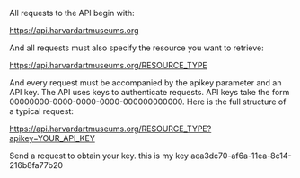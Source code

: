 All requests to the API begin with:

https://api.harvardartmuseums.org

And all requests must also specify the resource you want to retrieve:

https://api.harvardartmuseums.org/RESOURCE_TYPE

And every request must be accompanied by the apikey parameter and an API key. The API uses keys to authenticate requests. API keys take the form 00000000-0000-0000-0000-000000000000. Here is the full structure of a typical request:

https://api.harvardartmuseums.org/RESOURCE_TYPE?apikey=YOUR_API_KEY

Send a request to obtain your key.
this is my key
aea3dc70-af6a-11ea-8c14-216b8fa77b20
